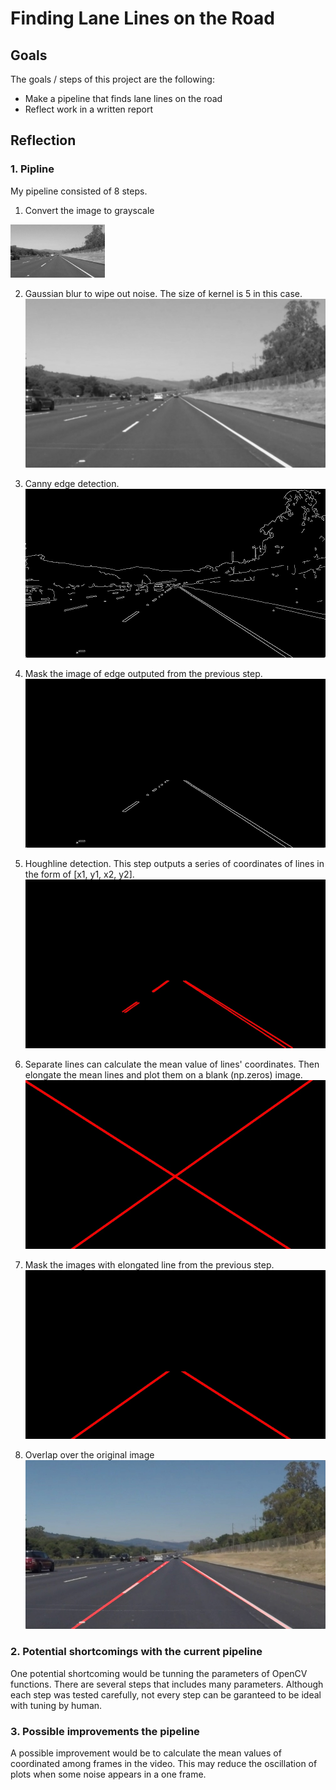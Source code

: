 # **Finding Lane Lines on the Road**


## Goals

The goals / steps of this project are the following:
* Make a pipeline that finds lane lines on the road
* Reflect work in a written report


[//]: # (Image References)

[blur]: ./examples/blur.jpg "Blur"
[canny]: ./examples/canny.jpg "Canny"
[masked_canny]: ./examples/masked_canny.jpg "Masked Canny"
[hough]: ./examples/hough_lines.jpg "Hough Lines"
[long_lines]: ./examples/long_lines.jpg "Long Lines"
[long_lines_mask]: ./examples/long_lines_mask.jpg "Masked Long Lines"
[overlapped]: ./examples/overlapped.jpg "Overlapped"


## Reflection

### 1. Pipline

My pipeline consisted of 8 steps.

1. Convert the image to grayscale
<img src="./examples/gray.jpg" height="30%" width="30%">

2. Gaussian blur to wipe out noise. The size of kernel is 5 in this case.
![alt text][blur]

3. Canny edge detection.
![alt text][canny]

4. Mask the image of edge outputed from the previous step.
![alt text][masked_canny]

5. Houghline detection. This step outputs a series of coordinates of lines in the form
of [x1, y1, x2, y2].
![alt text][hough]

6. Separate lines can calculate the mean value of lines' coordinates. Then elongate the mean lines
and plot them on a blank (np.zeros) image.
![alt text][long_lines]

7. Mask the images with elongated line from the previous step.
![alt text][long_lines_mask]

8. Overlap over the original image
![alt text][overlapped]

### 2. Potential shortcomings with the current pipeline

One potential shortcoming would be tunning the parameters of OpenCV functions. There
are several steps that includes many parameters. Although each step was tested carefully,
not every step can be garanteed to be ideal with tuning by human.

### 3. Possible improvements the pipeline

A possible improvement would be to calculate the mean values of coordinated among frames
in the video. This may reduce the oscillation of plots when some noise appears in a one frame.

